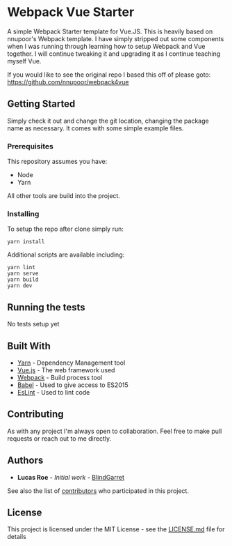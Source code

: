 # Webpack Vue Starter

A simple Webpack Starter template for Vue.JS. This is heavily based on nnupoor's Webpack template. I have simply stripped out some components when I was running through learning how to setup Webpack and Vue together. I will continue tweaking it and upgrading it as I continue teaching myself Vue.

If you would like to see the original repo I based this off of please goto:
https://github.com/nnupoor/webpack4vue

## Getting Started

Simply check it out and change the git location, changing the package name as necessary. It comes with some simple example files.

### Prerequisites

This repository assumes you have:

* Node
* Yarn

All other tools are build into the project.

### Installing

To setup the repo after clone simply run:

```
yarn install
```

Additional scripts are available including:

```
yarn lint
yarn serve
yarn build
yarn dev
```

## Running the tests

No tests setup yet


## Built With

* [Yarn](https://yarnpkg.com/) - Dependency Management tool
* [Vue.js](https://vuejs.org/) - The web framework used
* [Webpack](https://webpack.js.org/) - Build process tool
* [Babel](https://babeljs.io/) - Used to give access to ES2015
* [EsLint](https://eslint.org/) - Used to lint code

## Contributing

As with any project I'm always open to collaboration. Feel free to make pull requests or reach out to me directly.

## Authors

* **Lucas Roe** - *Initial work* - [BlindGarret](https://github.com/BlindGarret)

See also the list of [contributors](https://github.com/your/project/contributors) who participated in this project.

## License

This project is licensed under the MIT License - see the [LICENSE.md](LICENSE.md) file for details
